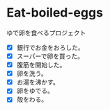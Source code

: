 # Eat-boiled-eggs
ゆで卵を食べるプロジェクト
- [x] 銀行でお金をおろした。
- [x] スーパーで卵を買った。 
- [x] 腹筋を開始した。  
- [x] 卵を洗う。  
- [x] お湯を沸かす。
- [x] 卵をゆでる。 
- [x] 殻をわる。
